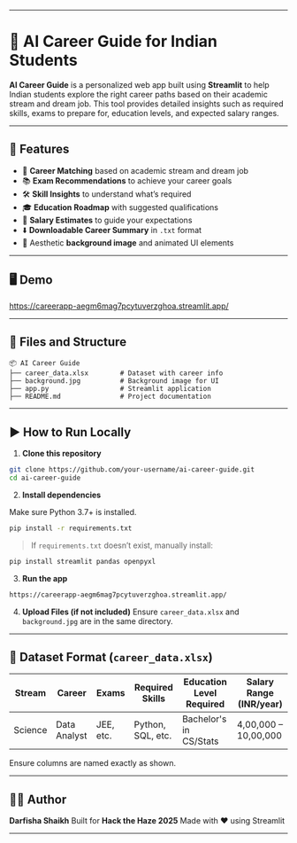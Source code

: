 
---

# 🚀 AI Career Guide for Indian Students

**AI Career Guide** is a personalized web app built using **Streamlit** to help Indian students explore the right career paths based on their academic stream and dream job. This tool provides detailed insights such as required skills, exams to prepare for, education levels, and expected salary ranges.

---

## 🔧 Features

* 🎯 **Career Matching** based on academic stream and dream job
* 📚 **Exam Recommendations** to achieve your career goals
* 🛠️ **Skill Insights** to understand what’s required
* 🎓 **Education Roadmap** with suggested qualifications
* 💸 **Salary Estimates** to guide your expectations
* ⬇️ **Downloadable Career Summary** in `.txt` format
* 🌄 Aesthetic **background image** and animated UI elements

---

## 🖥️ Demo

https://careerapp-aegm6mag7pcytuverzghoa.streamlit.app/

---

## 📁 Files and Structure

```
📦 AI Career Guide
├── career_data.xlsx        # Dataset with career info
├── background.jpg          # Background image for UI
├── app.py                  # Streamlit application
├── README.md               # Project documentation
```

---

## ▶️ How to Run Locally

1. **Clone this repository**

```bash
git clone https://github.com/your-username/ai-career-guide.git
cd ai-career-guide
```

2. **Install dependencies**

Make sure Python 3.7+ is installed.

```bash
pip install -r requirements.txt
```

> If `requirements.txt` doesn’t exist, manually install:

```bash
pip install streamlit pandas openpyxl
```

3. **Run the app**

```bash
https://careerapp-aegm6mag7pcytuverzghoa.streamlit.app/
```

4. **Upload Files (if not included)**
   Ensure `career_data.xlsx` and `background.jpg` are in the same directory.

---

## 📝 Dataset Format (`career_data.xlsx`)

| Stream  | Career       | Exams     | Required Skills   | Education Level Required | Salary Range (INR/year) |
| ------- | ------------ | --------- | ----------------- | ------------------------ | ----------------------- |
| Science | Data Analyst | JEE, etc. | Python, SQL, etc. | Bachelor's in CS/Stats   | 4,00,000 – 10,00,000    |

Ensure columns are named exactly as shown.

---

## 👩‍💻 Author

**Darfisha Shaikh**
Built for **Hack the Haze 2025**
Made with ❤️ using Streamlit

---




